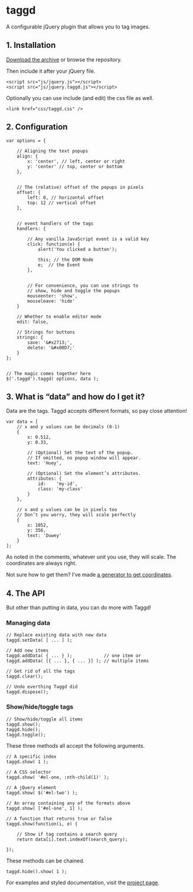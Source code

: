 taggd
=====

A configurable jQuery plugin that allows you to tag images.

## 1. Installation

[Download the archive](https://github.com/timseverien/taggd/archive/v2.0.3.zip) or browse the repository.

Then include it after your jQuery file.

	<script src="js/jquery.js"></script>
	<script src="js/jquery.taggd.js"></script>

Optionally you can use include (and edit) the css file as well.

	<link href="css/taggd.css" />

## 2. Configuration

	var options = {
		
		// Aligning the text popups
		align: {
			x: 'center', // left, center or right
			y: 'center'	// top,	center or bottom
		},
		
		
		// The (relative) offset of the popups in pixels
		offset: {
			left: 0, // horizontal offset
			top: 12	// vertical offset
		},
		
		
		// event handlers of the tags
		handlers: {
		
			// Any vanilla JavaScript event is a valid key
			click: function(e) {
				alert('You clicked a button');

				this; // the DOM Node
				e;	// the Event
			},
		
		
			// For convenience, you can use strings to
			// show, hide and toggle the popups
			mouseenter: 'show',
			mouseleave: 'hide'
		}
		
		// Whether to enable editor mode
		edit: false,
		
		// Strings for buttons
		strings: {
			save: '&#x2713;',
			delete: '&#x00D7;'
		}
	};
	

	// The magic comes together here
	$('.taggd').taggd( options, data );

## 3. What is “data” and how do I get it?

Data are the tags. Taggd accepts different formats, so pay close attention!

	var data = [
		// x and y values can be decimals (0-1)
		{
			x: 0.512,
			y: 0.33,
			
			// (Optional) Set the text of the popup.
			// If omitted, no popup window will appear.
			text: 'Huey',
			
			// (Optional) Set the element’s attributes.
			attributes: {
				id:    'my-id',
				class: 'my-class'
			}
		},
		
		// x and y values can be in pixels too
		// Don’t you worry, they will scale perfectly
		{
			x: 1052,
			y: 356,
			text: 'Duwey'
		}
	];

As noted in the comments, whatever unit you use, they will scale. The coordinates are always right.

Not sure how to get them? I’ve made [a generator to get coordinates](https://timseverien.com/projects/taggd/generator/).

## 4. The API

But other than putting in data, you can do more with Taggd!

### Managing data

	// Replace existing data with new data
	taggd.setData( [ ... ] );

	// Add new items
	taggd.addData( { ... } );            // one item or
	taggd.addData( [{ ... }, { ... }] ); // multiple items

	// Get rid of all the tags
	taggd.clear();

	// Undo everthing Taggd did
	taggd.dispose();

### Show/hide/toggle tags

	// Show/hide/toggle all items
	taggd.show();
	taggd.hide();
	taggd.toggle();

These three methods all accept the following arguments.

	// A specific index
	taggd.show( 1 );
	
	// A CSS selector
	taggd.show( '#el-one, :nth-child(1)' );
	
	// A jQuery element
	taggd.show( $('#el-two') );
	
	// An array containing any of the formats above
	taggd.show( ['#el-one', 1] );
	
	// A function that returns true or false
	taggd.show(function(i, e) {
		
		// Show if tag contains a search query
		return data[i].text.indexOf(search_query);
		
	});

These methods can be chained.

	taggd.hide().show( 1 );


For examples and styled documentation, visit the [project page](https://timseverien.com/projects/taggd/).